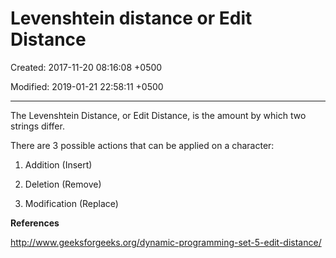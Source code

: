 # Levenshtein distance or Edit Distance

Created: 2017-11-20 08:16:08 +0500

Modified: 2019-01-21 22:58:11 +0500

---

The Levenshtein Distance, or Edit Distance, is the amount by which two strings differ.



There are 3 possible actions that can be applied on a character:

1.  Addition (Insert)

2.  Deletion (Remove)

3.  Modification (Replace)



**References**

<http://www.geeksforgeeks.org/dynamic-programming-set-5-edit-distance/>
